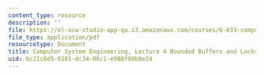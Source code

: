 ```yaml
---
content_type: resource
description: ''
file: https://ol-ocw-studio-app-qa.s3.amazonaws.com/courses/6-033-computer-system-engineering-spring-2018/6c21c6d50181dc3406c1e988f60b8e24_MIT6_033S18lec4.pdf
file_type: application/pdf
resourcetype: Document
title: Computer System Engineering, Lecture 4 Bounded Buffers and Locks
uid: 6c21c6d5-0181-dc34-06c1-e988f60b8e24
---
```


